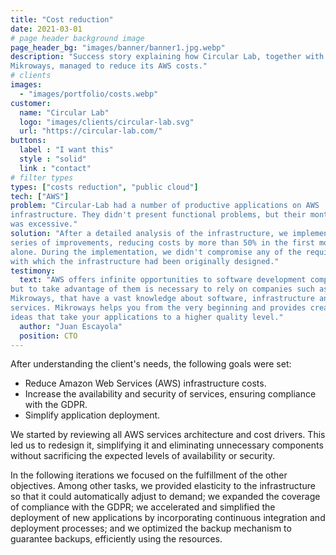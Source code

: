 ```yaml
---
title: "Cost reduction"
date: 2021-03-01
# page header background image
page_header_bg: "images/banner/banner1.jpg.webp"
description: "Success story explaining how Circular Lab, together with
Mikroways, managed to reduce its AWS costs."
# clients
images: 
  - "images/portfolio/costs.webp"
customer:
  name: "Circular Lab"
  logo: "images/clients/circular-lab.svg"
  url: "https://circular-lab.com/"
buttons:
  label : "I want this"
  style : "solid"
  link : "contact"
# filter types
types: ["costs reduction", "public cloud"]
tech: ["AWS"]
problem: "Circular-Lab had a number of productive applications on AWS
infrastructure. They didn't present functional problems, but their monthly cost
was excessive."
solution: "After a detailed analysis of the infrastructure, we implemented a
series of improvements, reducing costs by more than 50% in the first month
alone. During the implementation, we didn't compromise any of the requirements
with which the infrastructure had been originally designed."
testimony:
  text: "AWS offers infinite opportunities to software development companies,
but to take advantage of them is necessary to rely on companies such as
Mikroways, that have a vast knowledge about software, infrastructure and the AWS
services. Mikroways helps you from the very beginning and provides creative
ideas that take your applications to a higher quality level."
  author: "Juan Escayola"
  position: CTO
---
```


After understanding the client's needs, the following goals were set:

* Reduce Amazon Web Services (AWS) infrastructure costs.
* Increase the availability and security of services, ensuring compliance with
  the GDPR.
* Simplify application deployment.

We started by reviewing all AWS services architecture and cost drivers. This led
us to redesign it, simplifying it and eliminating unnecessary components without
sacrificing the expected levels of availability or security.

In the following iterations we focused on the fulfillment of the other
objectives. Among other tasks, we provided elasticity to the infrastructure so
that it could automatically adjust to demand; we expanded the coverage of
compliance with the GDPR; we accelerated and simplified the deployment of new
applications by incorporating continuous integration and deployment processes;
and we optimized the backup mechanism to guarantee backups, efficiently using
the resources.

